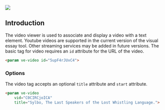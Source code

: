 <a href="https://juncture-digital.org"><img src="https://raw.githubusercontent.com/jstor-labs/juncture/main/images/ve-button.png"></a>

<param ve-config
       title="Video examples"
       banner="https://upload.wikimedia.org/wikipedia/commons/thumb/7/75/WorldMap-A_with_Frame.png/1024px-WorldMap-A_with_Frame.png"
       layout="vtl"
       author="JSTOR Labs team">

## Introduction
The video viewer is used to associate and display a video with a text element. Youtube videos are supported in the current version of the visual essay tool. Other streaming services may be added in future versions.
The basic tag for video requires an `id` attribute for the URL of the video. 
```html
<param ve-video id="5upF4rJUxC4">
```
<param ve-video id="5upF4rJUxC4">

### Options
The video tag accepts an optional `title` attribute and `start` attribute.
```html
<param ve-video
	vid="C0CIRCjoICA"
	title="Sylbo, The Last Speakers of the Lost Whistling Language.">
```
<param ve-video
	vid="C0CIRCjoICA"
	title="Sylbo, The Last Speakers of the Lost Whistling Language.">
